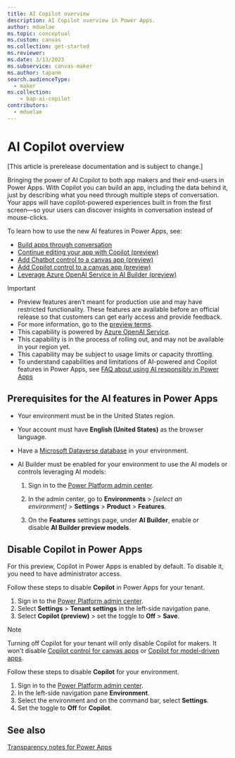 ```yaml
---
title: AI Copilot overview
description: AI Copilot overview in Power Apps.
author: mduelae
ms.topic: conceptual
ms.custom: canvas
ms.collection: get-started
ms.reviewer: 
ms.date: 3/13/2023
ms.subservice: canvas-maker
ms.author: tapanm
search.audienceType: 
  - maker
ms.collection: 
    - bap-ai-copilot 
contributors:
  - mduelae
---
```


# AI Copilot overview

[This article is prerelease documentation and is subject to change.]

Bringing the power of AI Copilot to both app makers and their end-users in Power Apps. With Copilot you can build an app, including the data behind it, just by describing what you need through multiple steps of conversation. Your apps will have copilot-powered experiences built in from the first screen&mdash;so your users can discover insights in conversation instead of mouse-clicks.

To learn how to use the new AI features in Power Apps, see:

- [Build apps through conversation](ai-conversations-create-app.md)
- [Continue editing your app with Copilot (preview)](ai-edit-app.md)
- [Add Chatbot control to a canvas app (preview)](add-ai-chatbot.md)
- [Add Copilot control to a canvas app (preview)](add-ai-copilot.md)
- [Leverage Azure OpenAI Service in AI Builder (preview)](/ai-builder/prebuilt-azure-openai)

> [!IMPORTANT]
> - Preview features aren’t meant for production use and may have restricted functionality. These features are available before an official release so that customers can get early access and provide feedback.
> - For more information, go to the [preview terms](https://go.microsoft.com/fwlink/?linkid=2189520).
> - This capability is powered by [Azure OpenAI Service](/azure/cognitive-services/openai/overview).
> - This capability is in the process of rolling out, and may not be available in your region yet.
> - This capability may be subject to usage limits or capacity throttling.
> - To understand capabilities and limitations of AI-powered and Copilot features in Power Apps, see [FAQ about using AI responsibly in Power Apps](../common/transparency-note.md)

## Prerequisites for the AI features in Power Apps

- Your environment must be in the United States region.

- Your account must have **English (United States)** as the browser language.

- Have a [Microsoft Dataverse database](/power-platform/admin/create-database) in your environment.  

- AI Builder must be enabled for your environment to use the AI models or controls leveraging AI models:

    1. Sign in to the [Power Platform admin center](https://admin.powerplatform.microsoft.com/).

    2. In the admin center, go to **Environments** &gt; *\[select an environment\]* &gt; **Settings** &gt; **Product** &gt; **Features**.

    3. On the **Features** settings page, under **AI Builder**, enable or disable **AI Builder preview models**.

## Disable Copilot in Power Apps

For this preview, Copilot in Power Apps is enabled by default. To disable it, you need to have administrator access.

Follow these steps to disable **Copilot** in Power Apps for your tenant.

1. Sign in to the [Power Platform admin center](https://admin.powerplatform.microsoft.com/).
2. Select **Settings** > **Tenant settings** in the left-side navigation pane.
3. Select **Copilot (preview)** > set the toggle to **Off** > **Save**.

> [!NOTE]
> Turning off Copilot for your tenant will only disable Copilot for makers. It won't disable [Copilot control for canvas apps](add-ai-copilot.md) or [Copilot for model-driven apps](../model-driven-apps/add-ai-copilot.md).

Follow these steps to disable **Copilot** for your environment.

1. Sign in to the [Power Platform admin center](https://admin.powerplatform.microsoft.com/).
2. In the left-side navigation pane **Environment**.
3. Select the environment and on the command bar, select **Settings**.
4. Set the toggle to **Off** for **Copilot**.


## See also

[Transparency notes for Power Apps](../common/transparency-note.md)
